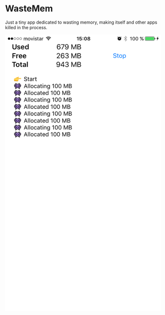 # WasteMem

Just a tiny app dedicated to wasting memory, making itself and other apps killed
in the process.

![Screenshot](screenshot.png)
